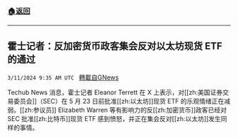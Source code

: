 ###  [:house:返回](README.md)
---


## 霍士记者：反加密货币政客集会反对以太坊现货 ETF 的通过
`3/11/2024 9:35 AM UTC ` [轉載自GNews](https://gnews.org/articles/2383979)

Techub News 消息，霍士记者 Eleanor Terrett 在 X 上表示，对[[zh:美国证券交易委员会]]（SEC）在 5 月 23 日前批准[[zh:以太坊]]现货 ETF 的乐观情绪正在减弱。[[zh:参议员]] Elizabeth Warren 等有影响力的反[[zh:加密货币]]政客已经对 SEC 批准[[zh:比特币]]现货 ETF 感到愤怒，并正在集会反对[[zh:以太坊]]发生同样的事情。
